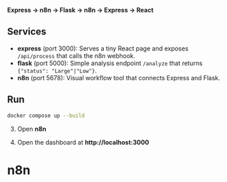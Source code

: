 

**Express → n8n → Flask → n8n → Express → React**

## Services
- **express** (port 3000): Serves a tiny React page and exposes `/api/process` that calls the n8n webhook.
- **flask** (port 5000): Simple analysis endpoint `/analyze` that returns `{"status": "Large"|"Low"}`.
- **n8n** (port 5678): Visual workflow tool that connects Express and Flask.

## Run

   ```bash
   docker compose up --build
   ```
3. Open **n8n** 

4. Open the dashboard at **http://localhost:3000**
# n8n
